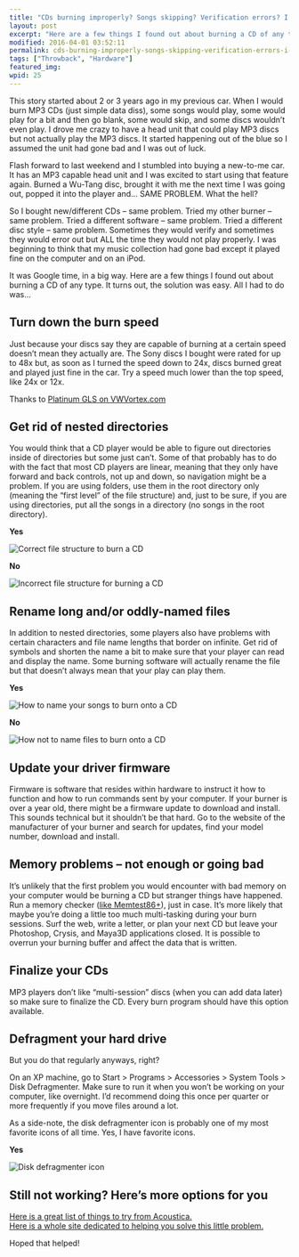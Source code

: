 ```yaml
---
title: "CDs burning improperly? Songs skipping? Verification errors? I can help!"
layout: post
excerpt: "Here are a few things I found out about burning a CD of any type. It turns out, the solution was easy."
modified: 2016-04-01 03:52:11
permalink: cds-burning-improperly-songs-skipping-verification-errors-i-can-help/index.html
tags: ["Throwback", "Hardware"]
featured_img:
wpid: 25
---
```


This story started about 2 or 3 years ago in my previous car. When I would burn MP3 CDs (just simple data diss), some songs would play, some would play for a bit and then go blank, some would skip, and some discs wouldn’t even play. I drove me crazy to have a head unit that could play MP3 discs but not actually play the MP3 discs. It started happening out of the blue so I assumed the unit had gone bad and I was out of luck.

Flash forward to last weekend and I stumbled into buying a new-to-me car. It has an MP3 capable head unit and I was excited to start using that feature again. Burned a Wu-Tang disc, brought it with me the next time I was going out, popped it into the player and… SAME PROBLEM. What the hell?

So I bought new/different CDs – same problem. Tried my other burner – same problem. Tried a different software – same problem. Tried a different disc style – same problem. Sometimes they would verify and sometimes they would error out but ALL the time they would not play properly. I was beginning to think that my music collection had gone bad except it played fine on the computer and on an iPod.

It was Google time, in a big way. Here are a few things I found out about burning a CD of any type. It turns out, the solution was easy. All I had to do was…

## Turn down the burn speed

Just because your discs say they are capable of burning at a certain speed doesn’t mean they actually are. The Sony discs I bought were rated for up to 48x but, as soon as I turned the speed down to 24x, discs burned great and played just fine in the car. Try a speed much lower than the top speed, like 24x or 12x.

Thanks to [Platinum GLS on VWVortex.com](https://forums.vwvortex.com/showthread.php?3851671)

## Get rid of nested directories

You would think that a CD player would be able to figure out directories inside of directories but some just can’t. Some of that probably has to do with the fact that most CD players are linear, meaning that they only have forward and back controls, not up and down, so navigation might be a problem. If you are using folders, use them in the root directory only (meaning the “first level” of the file structure) and, just to be sure, if you are using directories, put all the songs in a directory (no songs in the root directory).

**Yes**

![Correct file structure to burn a CD](/_images/2008/05/cdburn_file_yes.jpg)

**No**

![Incorrect file structure for burning a CD](/_images/2008/05/cdburn_file_no.jpg)

## Rename long and/or oddly-named files

In addition to nested directories, some players also have problems with certain characters and file name lengths that border on infinite. Get rid of symbols and shorten the name a bit to make sure that your player can read and display the name. Some burning software will actually rename the file but that doesn’t always mean that your play can play them.

**Yes**

![How to name your songs to burn onto a CD](/_images/2008/05/cdburn_name_yes-1.jpg)

**No**

![How not to name files to burn onto a CD](/_images/2008/05/cdburn_name_no.jpg)

## Update your driver firmware

Firmware is software that resides within hardware to instruct it how to function and how to run commands sent by your computer. If your burner is over a year old, there might be a firmware update to download and install. This sounds technical but it shouldn’t be that hard. Go to the website of the manufacturer of your burner and search for updates, find your model number, download and install.

## Memory problems – not enough or going bad

It’s unlikely that the first problem you would encounter with bad memory on your computer would be burning a CD but stranger things have happened. Run a memory checker ([like Memtest86+](http://www.memtest.org/)), just in case. It’s more likely that maybe you’re doing a little too much multi-tasking during your burn sessions. Surf the web, write a letter, or plan your next CD but leave your Photoshop, Crysis, and Maya3D applications closed. It is possible to overrun your burning buffer and affect the data that is written.

## Finalize your CDs

MP3 players don’t like “multi-session” discs (when you can add data later) so make sure to finalize the CD. Every burn program should have this option available.

## Defragment your hard drive

But you do that regularly anyways, right?

On an XP machine, go to Start &gt; Programs &gt; Accessories &gt; System Tools &gt; Disk Defragmenter. Make sure to run it when you won’t be working on your computer, like overnight. I’d recommend doing this once per quarter or more frequently if you move files around a lot.

As a side-note, the disk defragmenter icon is probably one of my most favorite icons of all time. Yes, I have favorite icons.

**Yes**

![Disk defragmenter icon](/_images/2008/05/disk_defrag_icon.jpg)

## Still not working? Here’s more options for you

[Here is a great list of things to try from Acoustica.](http://www.acoustica.com/mp3-cd-burner/support/burning-problems.htm)  
[Here is a whole site dedicated to helping you solve this little problem.](http://www.cd-burner-help.com/)

Hoped that helped!
